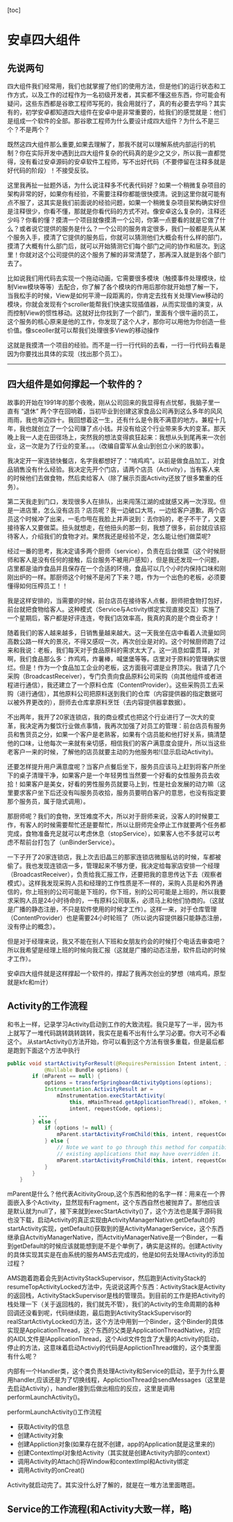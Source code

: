 [toc]
# 安卓四大组件
## 先说两句
四大组件我们经常用，我们也就掌握了他们的使用方法，但是他们的运行状态和工作方式，以及工作的过程作为一名初级开发者，其实都不懂这些东西，你可能会有疑问，这些东西都是谷歌工程师写死的，我会用就行了，真的有必要去学吗？其实有的，初学安卓都知道四大组件在安卓中是非常重要的，给我们的感觉就是：他们是组成一个软件的全部。那谷歌工程师为什么要设计成四大组件？为什么不是三个？不是两个？

既然这四大组件那么重要,如果去理解了，那我不就可以理解系统内部运行的机制？你在实际开发中遇到比四大组件复杂的代码真的是少之又少，所以我一直都觉得，没有看过安卓源码的安卓软件工程师，写不出好代码（不要停留在注释多就是好代码的阶段）！不接受反驳。

这里我再扯一扯题外话，为什么说注释多不代表代码好？如果一个稍微复杂项目的架构非常的好，如果你有经验，不需要注释你都能很快摸清。说到这里你就可能有点不服了，这其实是我们前面说的经验问题，如果一个稍微复杂项目架构确实好但是注释很少，你看不懂，那就是你看代码的方式不对。像安卓这么复杂的，注释还少吗？你看的懂？摸清一个项目就像摸清一个公司，你第一点要看的就是它做了什么？或者说它提供的服务是什么？一个公司的服务肯定很多，我们一般都是先从某个服务入手，摸清了它提供的服务后，你就可以猜测他们大概会有什么样的部门，摸清了大概有什么部门后，就可以开始猜测它们每个部门之间的协作和层次。到这里！你就对这个公司提供的这个服务了解的非常清楚了，那再深入就是到各个部门去了。

比如说我们用代码去实现一个拖动动画，它需要很多模块（触摸事件处理模块，绘制View模块等等）去配合，你了解了各个模块的作用后那你就开始想了解一下，当我松手的时候，View是如何平滑一段距离的，你肯定去找有关处理View移动的模块，你就会发现有个scroller能帮我们快速实现插值器，从而实现值的演变，从而控制View的惯性移动。这就好比你找到了一个部门，里面有个很牛逼的员工，这个服务的核心原来是他的工作，你发现了这个人才，那你可以用他为你创造一些价值。像sceoller就可以帮我们处理很多View的移动操作

这就是我摸清一个项目的经验。而不是一行一行代码的去看，一行一行代码去看是因为你要找出具体的实现（找出那个员工）。

---

## 四大组件是如何撑起一个软件的？
故事的开始在1991年的那个夜晚，刚从公司回来的我显得有点忧郁，我脑子里一直有 “退休” 两个字在回响着，当初毕业到创建这家食品公司再到这么多年的风风雨雨，我也年迈四十。我回想着这一生，还有什么是令我不满意的地方。兼程十几年，我也就创立了一个公司赚了点小钱。并没有给这个行业带来多大的变革。那天晚上我一人走在田径场上，突然我的想法变得疯狂起来：我想从头到尾再来一次创业，这一次是为了行业的变革。。。（改编自雷军从金山到创立小米的故事）。

我决定开一家连锁快餐店，名字我都想好了：“啃鸡鸡”。以前是做食品加工，对食品销售没有什么经验。我决定先开个门店，请两个店员（Activity），当有客人来的时候他们去做食物，然后卖给客人（除了展示页面Activity还放了很多繁重的任务）。

第二天我走到门口，发现很多人在排队，出来闯荡江湖的成就感又再一次浮现。但是一进店里，怎么没有店员？店员呢？我一边破口大骂，一边给客户道歉。两个店员这个时候冲了出来，一毛巾甩在我脸上并声说到：去你妈的，老子不干了，又要接待客人又要做菜。扭头就想走，在他扭头的那一刻，我想了很多，前台就应该招待客人，介绍我们的食物才对。果然我还是经验不足，怎么能让他们做菜呢?

经过一番的思考，我决定请多两个厨师（service），负责在后台做菜（这个时候厨师和客人是没有任何的接触，后台服务不被用户感知），但是我还发现一个问题，店里都是油炸食品并且保存在一个合适的环境，食品可以几个小时内保持口味和刚刚出炉的一样。那厨师这个时候不是闲了下来？嗯，作为一个出色的老板，必须要懂得如何压榨员工！！

我是这样安排的，当需要的时候，前台店员在接待客人点餐，厨师把食物打包好，前台就把食物给客人。这种模式（Service与Activity绑定实现直接交互）实施了一个星期后，客户都是好评连连，夸我们店效率高，我真的真的是个商业奇才！

随着我们的客人越来越多，日销售量越来越大。这一天我坐在店中看着人流量如同高数公路一样大的景况，不得又感叹一次，再次创业是对的。这个时候厨师跑了过来和我说：老板，我们每天对于食品原料的需求太大了。这一消息如雷贯耳，对啊，我们食品那么多：炸鸡鸡，炸薯棒，喊堡堡等等。店里对于原料的管理确实很烂。但是！作为一个食品加工企业的老板，这方面我可谓是业界顶尖。我请了几个采购（BroadcastReceiver），专门负责向食品原料公司采购（向其他组件或者进程进行通信），我还建立了一个原料仓库（ContentProvider）。这些采购员工去采购（进行通信），其他原料公司把原料送到我们的仓库（内容提供器的指定数据可以被外界更改的），厨师去仓库拿原料烹饪（去内容提供器拿数据）。

不出两年，我开了20家连锁店，我的商业模式也把这个行业进行了一次大的变革，我决定再为餐饮行业做点事情，我再次加强了对员工的管理：前台店员有服务员和售货员之分，如果一个客户是老熟客，如果有个店员能和他打好关系，搞清楚他的口味，让他每次一来就有亲切感，相信我们的客户满意度会提升，所以当这些老客户一来的时候，了解他的店员就要主动的为他服务啦!(显示启动Activity)。

还要怎样提升用户满意度呢？当客户点餐后坐下，服务员应该马上赶到将客户所坐下的桌子清理干净，如果客户是一个年轻男性当然要一个好看的女性服务员去收拾！如果客户是美女，好看的男性服务员就要马上到，性是社会发展的动力嘛（这里要求客户坐下后还没有叫服务员收拾，服务员要明白客户的意思，也没有指定要那个服务员，属于隐式调用）。

那厨师呢？我们的食物，烹饪难度不大，所以对于厨师来说，没客人的时候要工作，有客人的时候需要帮忙还是要帮忙，所以让厨师完全停止工作就要两个任务都完成，食物准备充足就可以考虑休息（stopService），如果客人也不多就可以考虑不帮前台打包了（unBinderService）。


一下子开了20家连锁店，我上次去旧晶三的那家连锁店微服私访的时候，车都被偷了。我也发现连锁店一多，管理起来不够方便，我决定给每家店安排一个经理（BroadcastReceiver），负责给我汇报工作，还要把我的意思传达下去（观察者模式）。这样我发现采购人员和经理的工作性质是不一样的，采购人员是和外界通信的，你上班别的公司可能是下班的，你下班，别的公司可能是上班的，所以我要求采购人员是24小时待命的，一有原料公司联系，必须马上和他们协商的。（这就是广播的静态注册，不只是软件使用的时候才工作）。这样一来，对于仓库管理（ContentProvider）也是需要24小时轮班了（所以说内容提供器只能静态注册，没有停止的概念）。

但是对于经理来说，我又不能在别人下班和女朋友约会的时候打个电话去审查吧？所以我希望是经理上班的时候向我汇报（这就是广播的动态注册，软件启动的时候才工作）。

安卓四大组件就是这样撑起一个软件的，撑起了我再次创业的梦想（啃鸡鸡，原型就是kfc和m计）


## Activity的工作流程
和书上一样，记录学习Activity启动到工作的大致流程。我只是写了一半，因为书上就写了一堆代码跳转跳转跳转，我实在是看不出有什么学习必要。你大可不必看这个。
从startActivity()方法开始，你可以看到这个方法有很多重载，但是最后都是跑到下面这个方法中执行
~~~java
public void startActivityForResult(@RequiresPermission Intent intent, int requestCode,
            @Nullable Bundle options) {
        if (mParent == null) {
            options = transferSpringboardActivityOptions(options);
            Instrumentation.ActivityResult ar =
                mInstrumentation.execStartActivity(
                    this, mMainThread.getApplicationThread(), mToken, this,
                    intent, requestCode, options);
          ...
        } else {
            if (options != null) {
                mParent.startActivityFromChild(this, intent, requestCode, options);
            } else {
                // Note we want to go through this method for compatibility with
                // existing applications that may have overridden it.
                mParent.startActivityFromChild(this, intent, requestCode);
            }
        }
    }
~~~

mParent是什么？他代表AcitivityGroup,这个东西和他的名字一样：用来在一个界面嵌入多个Activity，显然现有Fragment，这个东西自然也被抛弃了。那他应该是默认就为null了，接下来就到execStartActivity()了，这个方法也是属于源码我也没下载，启动Activity的真正实现由ActivityManagerNative.getDefault()的startActivity实现，getDefault()获取到的是ActivityManagerService，这个东西继承自ActvitiyManagerNative，而ActvitiyManagerNative是一个Binder，一看到getDefault的时候应该就能想到是不是个单例了，确实是这样的。创建Activity的具体实现其实是在由系统的服务AMS去完成的，他是如何去处理Activity的添加过程？

AMS跑着跑着会先到ActivityStackSupervisor，然后跑到ActivityStack的resumeTopActivityLocked方法中，先说说这两个东西：ActivityStack是Activity的返回栈，ActivityStackSupervisor是栈的管理员。到目前的工作是把Activity的栈处理一下（关于返回栈的，我们就先不管），我们的Activity的生命周期的各种回调还没看到呢，代码继续跑，最后跑到ActivityStackSupervisor的realStartActivtyLocked()方法，这个方法中用到一个Binder，这个Binder的具体实现是ApplicationThread，这个东西的父类是ApplicationThreadNative，对应的AIDL文件是IApplicationThread，这个Aidl文件包含了大量的Activity的启动，停止的方法，这意味着启动Activiy的代码是ApplictionThread做的，这个类里面有什么呢？

内部有一个Handler类，这个类负责处理Activity和Service的启动，至于为什么要用handler,应该还是为了切换线程，ApplictionThread会sendMessages（这里是去启动Activity），handler接到后做出相应的反应，这里是调用performLaunchActivity()。

performLaunchActivity()工作流程
+ 获取Activity的信息
+ 创建Activity对象
+ 创建Appliction对象(如果存在就不创建，app的Application就是这里来的)
+ 创建ContextImpl对象给Activity（其实就是创建Activity内部的context）
+ 调用Activity的Attach()将Window和contextImpl和Activity绑定
+ 调用Activity的onCreat()

Activity就启动完了。其实没什么好了解的，就是在一堆方法里面瞎逛。

## Service的工作流程(和Activity大致一样，略)

## 

